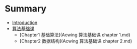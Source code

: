# Summary

* [Introduction](README.md)
* [算法基础课](算法基础课.md)
	* [Chapter1 基础算法](Acwing 算法基础课 chapter 1.md)
	* [Chapter2 数据结构](Acwing 算法基础课 chapter 2.md)


